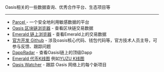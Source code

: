 Oasis相关的一些数据查询、优秀合作平台、生态项目等

------

- [Parcel ](https://auth.oasislabs.com/) - 一个安全地利用敏感数据的平台
- [Oasis 区块链浏览器](https://www.oasisscan.com/) - 查看区块链交易数据
- [Emerald 链上浏览器](https://explorer.emerald.oasis.dev/) - 查看Emerald上的交易数据
- [官方开发 Github](https://github.com/oasisprotocol) - 涉及oasis核心代码、钱包代码等，官方技术人员主导，可参与反馈、跟踪问题
- [DappRadar](https://dappradar.com/rankings/protocol/oasis) - 查看Oasisi链上的顶级Dapp
- [Emerald 代币K线图](https://dexscreener.com/oasisemerald) 例如[YUZU K线图](https://dexscreener.com/oasisemerald/0x941494a56164ea04d79f9867dddb0dd754a625cc) 
- [Oasis Watcher](https://oasiswatcher.com/dapps-list/) - 跟踪 Oasis 网络上的每个新项目